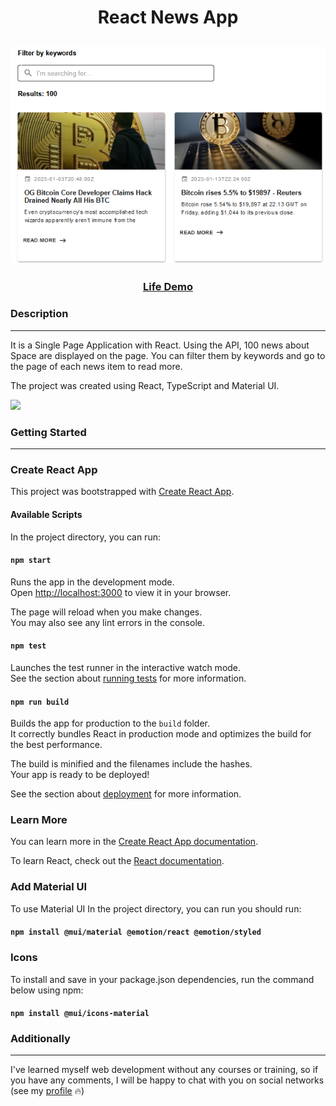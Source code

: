 <h1 align="center">React News App</h1>
<h2 align="center">
<img src="/public/README.png">
</h2>

<h3 align="center">
    <a href="https://btc-news.netlify.app/" target="_blank">Life Demo</a>
</h3>


### Description
___
It is a Single Page Application with React. Using the API, 100 news about Space are displayed on the page. You can filter them by keywords and go to the page of each news item to read more.

The project was created using React, TypeScript and Material UI. 
<p><img src="https://img.shields.io/github/languages/top/liyakot/React-News-App?color=red"></p>


### Getting Started  
___

### Create React App
This project was bootstrapped with [Create React App](https://github.com/facebook/create-react-app).

#### Available Scripts

In the project directory, you can run:

#### `npm start`

Runs the app in the development mode.\
Open [http://localhost:3000](http://localhost:3000) to view it in your browser.

The page will reload when you make changes.\
You may also see any lint errors in the console.

#### `npm test`

Launches the test runner in the interactive watch mode.\
See the section about [running tests](https://facebook.github.io/create-react-app/docs/running-tests) for more information.

#### `npm run build`

Builds the app for production to the `build` folder.\
It correctly bundles React in production mode and optimizes the build for the best performance.

The build is minified and the filenames include the hashes.\
Your app is ready to be deployed!

See the section about [deployment](https://facebook.github.io/create-react-app/docs/deployment) for more information.

### Learn More

You can learn more in the [Create React App documentation](https://facebook.github.io/create-react-app/docs/getting-started).

To learn React, check out the [React documentation](https://reactjs.org/).

### Add Material UI

To use Material UI In the project directory, you can run you should run:
#### `npm install @mui/material @emotion/react @emotion/styled`

### Icons

To install and save in your package.json dependencies, run the command below using npm:

#### `npm install @mui/icons-material`

### Additionally
___

I've learned myself web development without any courses or training, so if you have any comments, I will be happy to chat with you on social networks (see  my <a href="https://github.com/liyakot">profile</a> :fire:)